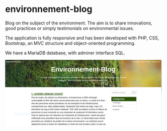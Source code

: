 # environnement-blog

Blog on the subject of the environment. The aim is to share innovations, good practices or simply testimonials on environmental issues.

The application is fully responsive and has been developed with PHP, CSS, Bootstrap, an MVC structure and object-oriented programming.

We have a MariaDB database, with adminer interface SQL.


![Texte alternatif](./public/assets/picture/environement-blog.PNG)